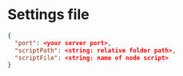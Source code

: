 # Settings file

```json
{
  "port": <your server port>,
  "scriptPath": <string: relative folder path>,
  "scriptFile": <string: name of node script>
}
```